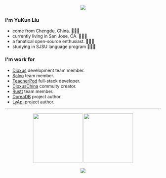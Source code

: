 <!-- ![image](https://github.com/halfrost/halfrost/blob/master/icons/header_.png) -->

<p align="center">
<img src="https://readme-typing-svg.herokuapp.com?size=18&duration=6000&lines=Rust+%7C+Python+%7C+PHP+%7C+Go+Developer"></img>
</p>

### I'm YuKun Liu

* come from Chengdu, China. 🌱🌱🌱
* currently living in San Jose, CA. 🔰🔰🔰
* a fanatical open-source enthusiast. 🚀🚀🚀
* studying in SJSU language program 📖📖📖 

### 

### I'm work for

* [Dioxus](https://dioxuslabs.com) development team member.
* [Salvo](https://salvo.rs) team member.
* [TeacherPod](https://github.com/commune-org/teacher-pod) full-stack developer.
* [DioxusChina](http://www.dioxus.cn) commuity creator.
* [Rustt](https://rustt.org) team member.
* [DoreaDB](https://dorea.mrxzx.info) project author.
* [LyApi](https://gitee.com/mrxzx/LyApi) project author.

---

<p align="center">
  <img height="160" src="https://github-readme-stats.vercel.app/api/top-langs/?username=mrxiaozhuox&theme=react&hide=html,css,dockerfile,shell,ejs,stylus&count_private=true&show_icons=true&hide_border=true&layout=compact"/>
  
  <img height="160" src="https://github-readme-stats.vercel.app/api?username=mrxiaozhuox&count_private=true&show_icons=true&theme=react&include_all_commits=true&hide_border=true"/>
</p>
<p align="center">
<img src="https://activity-graph.herokuapp.com/graph?username=mrxiaozhuox&theme=github"/>
</p>
